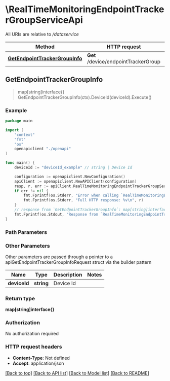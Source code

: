 # \RealTimeMonitoringEndpointTrackerGroupServiceApi

All URIs are relative to */dataservice*

Method | HTTP request | Description
------------- | ------------- | -------------
[**GetEndpointTrackerGroupInfo**](RealTimeMonitoringEndpointTrackerGroupServiceApi.md#GetEndpointTrackerGroupInfo) | **Get** /device/endpointTrackerGroup | 



## GetEndpointTrackerGroupInfo

> map[string]interface{} GetEndpointTrackerGroupInfo(ctx).DeviceId(deviceId).Execute()





### Example

```go
package main

import (
    "context"
    "fmt"
    "os"
    openapiclient "./openapi"
)

func main() {
    deviceId := "deviceId_example" // string | Device Id

    configuration := openapiclient.NewConfiguration()
    apiClient := openapiclient.NewAPIClient(configuration)
    resp, r, err := apiClient.RealTimeMonitoringEndpointTrackerGroupServiceApi.GetEndpointTrackerGroupInfo(context.Background()).DeviceId(deviceId).Execute()
    if err != nil {
        fmt.Fprintf(os.Stderr, "Error when calling `RealTimeMonitoringEndpointTrackerGroupServiceApi.GetEndpointTrackerGroupInfo``: %v\n", err)
        fmt.Fprintf(os.Stderr, "Full HTTP response: %v\n", r)
    }
    // response from `GetEndpointTrackerGroupInfo`: map[string]interface{}
    fmt.Fprintf(os.Stdout, "Response from `RealTimeMonitoringEndpointTrackerGroupServiceApi.GetEndpointTrackerGroupInfo`: %v\n", resp)
}
```

### Path Parameters



### Other Parameters

Other parameters are passed through a pointer to a apiGetEndpointTrackerGroupInfoRequest struct via the builder pattern


Name | Type | Description  | Notes
------------- | ------------- | ------------- | -------------
 **deviceId** | **string** | Device Id | 

### Return type

**map[string]interface{}**

### Authorization

No authorization required

### HTTP request headers

- **Content-Type**: Not defined
- **Accept**: application/json

[[Back to top]](#) [[Back to API list]](../README.md#documentation-for-api-endpoints)
[[Back to Model list]](../README.md#documentation-for-models)
[[Back to README]](../README.md)

